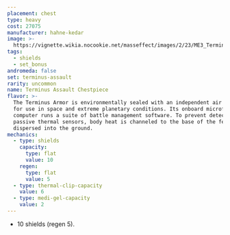 ```yaml
---
placement: chest
type: heavy
cost: 27075
manufacturer: hahne-kedar
image: >-
  https://vignette.wikia.nocookie.net/masseffect/images/2/23/ME3_Terminus_Assault_Armor.png/revision/latest?cb=20120314195928
tags:
  - shields
  - set_bonus
andromeda: false
set: terminus-assault
rarity: uncommon
name: Terminus Assault Chestpiece
flavor: >-
  The Terminus Armor is environmentally sealed with an independent air supply
  for use in space and extreme planetary conditions. Its onboard microframe
  computer runs a suite of battle management software. To prevent detection by
  passive thermal sensors, body heat is channeled to the base of the feet and
  dispersed into the ground.
mechanics:
  - type: shields
    capacity:
      type: flat
      value: 10
    regen:
      type: flat
      value: 5
  - type: thermal-clip-capacity
    value: 6
  - type: medi-gel-capacity
    value: 2
---
```

- 10 shields (regen 5).
